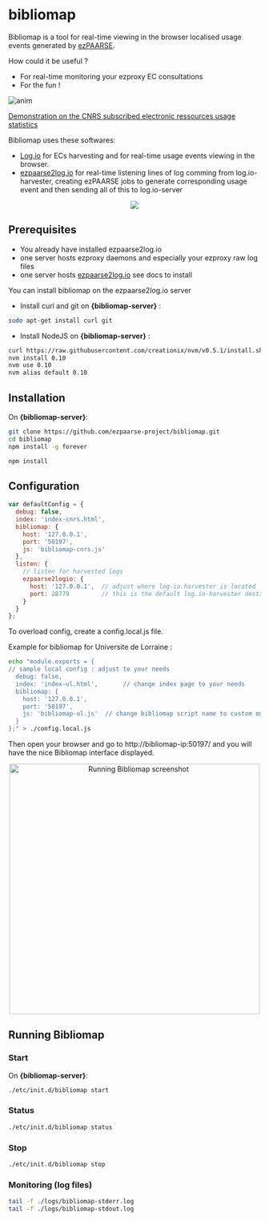 # bibliomap

Bibliomap is a tool for real-time viewing in the browser localised usage events generated by [ezPAARSE](https://github.com/ezpaarse-project/ezpaarse).

How could it be useful ?
  * For real-time monitoring your ezproxy EC consultations 
  * For the fun !

![anim](https://cloud.githubusercontent.com/assets/328244/19802257/11855392-9d03-11e6-9338-e35893ecddfc.gif)

[Demonstration on the CNRS subscribed electronic ressources usage statistics](http://bibliomap.inist.fr/)


Bibliomap uses these softwares:
  * [Log.io](http://logio.org/) for ECs harvesting and for real-time usage events viewing in the browser.
  * [ezpaarse2log.io](https://github.com/ezpaarse-project/ezpaarse2log.io) for real-time listening lines of log comming from log.io-harvester, creating ezPAARSE jobs to generate corresponding usage event and then sending all of this to log.io-server

<p align="center">
<img src="https://docs.google.com/drawings/d/1bkxEEBL1kLzH76dkIYFzspYHOVajDjQHCijU3mxJLnM/pub?w=694&h=519" />
</p>

## Prerequisites

  * You already have installed ezpaarse2log.io 
   * one server hosts ezproxy daemons and especially your ezproxy raw log files
   * one server hosts [ezpaarse2log.io](https://github.com/ezpaarse-project/ezpaarse2log.io) see docs to install

 You can install bibliomap on the ezpaarse2log.io server
 
   * Install curl and git on **{bibliomap-server}** :
```bash
sudo apt-get install curl git
```
  * Install NodeJS on **{bibliomap-server}** :
```bash
curl https://raw.githubusercontent.com/creationix/nvm/v0.5.1/install.sh | sh
nvm install 0.10
nvm use 0.10
nvm alias default 0.10
```
## Installation

On **{bibliomap-server}**:
```bash
git clone https://github.com/ezpaarse-project/bibliomap.git
cd bibliomap
npm install -g forever

npm install
```


## Configuration

```javascript
var defaultConfig = {
  debug: false,
  index: 'index-cnrs.html',
  bibliomap: {
  	host: '127.0.0.1',
  	port: '50197',
  	js: 'bibliomap-cnrs.js'
  },
  listen: {
    // listen for harvested logs
    ezpaarse2logio: {
      host: '127.0.0.1',  // adjust where log-io.harvester is located
      port: 28779         // this is the default log.io-harvester destination port
    }
  }
};
```


To overload config, create a config.local.js file.

Example for bibliomap for Universite de Lorraine :
```bash
echo "module.exports = {
// sample local config : adjust to your needs
  debug: false,
  index: 'index-ul.html',       // change index page to your needs
  bibliomap: {
  	host: '127.0.0.1',
  	port: '50197',
  	js: 'bibliomap-ul.js'  // change bibliomap script name to custom one if needed
  }
};" > ./config.local.js
```

Then open your browser and go to http://bibliomap-ip:50197/ and you will have the nice Bibliomap interface displayed.

<p align="center">
<img width="500" src="https://raw.githubusercontent.com/ezpaarse-project/bibliomap/master/public/images/ezPAARSE-SR23-bibliomap-cnrs-02.jpg" alt="Running Bibliomap screenshot" />
</p>

## Running Bibliomap

### Start

On **{bibliomap-server}**:
```bash
./etc/init.d/bibliomap start
```

### Status

```bash
./etc/init.d/bibliomap status
```

### Stop

```bash
./etc/init.d/bibliomap stop
```

### Monitoring (log files)

```bash
tail -f ./logs/bibliomap-stderr.log
tail -f ./logs/bibliomap-stdout.log
```
